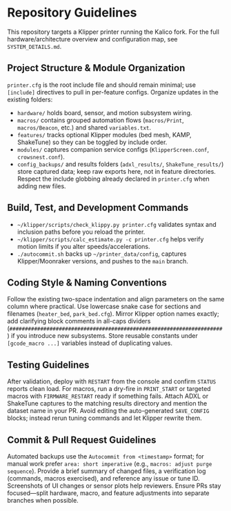 # Repository Guidelines

This repository targets a Klipper printer running the Kalico fork. For the full hardware/architecture overview and configuration map, see `SYSTEM_DETAILS.md`.

## Project Structure & Module Organization
`printer.cfg` is the root include file and should remain minimal; use `[include]` directives to pull in per-feature configs. Organize updates in the existing folders:
- `hardware/` holds board, sensor, and motion subsystem wiring.
- `macros/` contains grouped automation flows (`macros/Print`, `macros/Beacon`, etc.) and shared `variables.txt`.
- `features/` tracks optional Klipper modules (bed mesh, KAMP, ShakeTune) so they can be toggled by include order.
- `modules/` captures companion service configs (`KlipperScreen.conf`, `crowsnest.conf`).
- `config_backups/` and results folders (`adxl_results/`, `ShakeTune_results/`) store captured data; keep raw exports here, not in feature directories.
Respect the include globbing already declared in `printer.cfg` when adding new files.

## Build, Test, and Development Commands
- `~/klipper/scripts/check_klippy.py printer.cfg` validates syntax and inclusion paths before you reload the printer.
- `~/klipper/scripts/calc_estimate.py -c printer.cfg` helps verify motion limits if you alter speeds/accelerations.
- `./autocommit.sh` backs up `~/printer_data/config`, captures Klipper/Moonraker versions, and pushes to the `main` branch.

## Coding Style & Naming Conventions
Follow the existing two-space indentation and align parameters on the same column where practical. Use lowercase snake case for sections and filenames (`heater_bed`, `park_bed.cfg`). Mirror Klipper option names exactly; add clarifying block comments in all-caps dividers (`#####################################################################`) if you introduce new subsystems. Store reusable constants under `[gcode_macro ...]` variables instead of duplicating values.

## Testing Guidelines
After validation, deploy with `RESTART` from the console and confirm `STATUS` reports clean load. For macros, run a dry-fire in `PRINT_START` or targeted macros with `FIRMWARE_RESTART` ready if something fails. Attach ADXL or ShakeTune captures to the matching results directory and mention the dataset name in your PR. Avoid editing the auto-generated `SAVE_CONFIG` blocks; instead rerun tuning commands and let Klipper rewrite them.

## Commit & Pull Request Guidelines
Automated backups use the `Autocommit from <timestamp>` format; for manual work prefer `area: short imperative` (e.g., `macros: adjust purge sequence`). Provide a brief summary of changed files, a verification log (commands, macros exercised), and reference any issue or tune ID. Screenshots of UI changes or sensor plots help reviewers. Ensure PRs stay focused—split hardware, macro, and feature adjustments into separate branches when possible.
